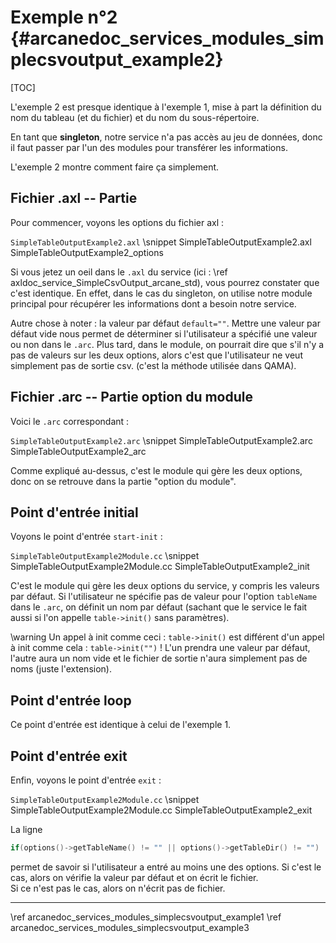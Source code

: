 # Exemple n°2 {#arcanedoc_services_modules_simplecsvoutput_example2}

[TOC]

L'exemple 2 est presque identique à l'exemple 1, mise à part la définition
du nom du tableau (et du fichier) et du nom du sous-répertoire.

En tant que **singleton**, notre service n'a pas accès au jeu de données,
donc il faut passer par l'un des modules pour transférer les informations.

L'exemple 2 montre comment faire ça simplement.

## Fichier .axl -- Partie <options>

Pour commencer, voyons les options du fichier axl :

`SimpleTableOutputExample2.axl`
\snippet SimpleTableOutputExample2.axl SimpleTableOutputExample2_options

Si vous jetez un oeil dans le `.axl` du service (ici : \ref axldoc_service_SimpleCsvOutput_arcane_std),
vous pourrez constater que c'est identique.
En effet, dans le cas du singleton, on utilise notre module principal pour récupérer
les informations dont a besoin notre service.

Autre chose à noter : la valeur par défaut `default=""`.
Mettre une valeur par défaut vide nous permet de déterminer si l'utilisateur
a spécifié une valeur ou non dans le `.arc`.
Plus tard, dans le module, on pourrait dire que s'il n'y a pas de valeurs sur les
deux options, alors c'est que l'utilisateur ne veut simplement pas de sortie csv.
(c'est la méthode utilisée dans QAMA).

## Fichier .arc -- Partie option du module

Voici le `.arc` correspondant :

`SimpleTableOutputExample2.arc`
\snippet SimpleTableOutputExample2.arc SimpleTableOutputExample2_arc

Comme expliqué au-dessus, c'est le module qui gère les deux options,
donc on se retrouve dans la partie "option du module".


## Point d'entrée initial

Voyons le point d'entrée `start-init` :

`SimpleTableOutputExample2Module.cc`
\snippet SimpleTableOutputExample2Module.cc SimpleTableOutputExample2_init

C'est le module qui gère les deux options du service, y compris les valeurs par
défaut. Si l'utilisateur ne spécifie pas de valeur pour l'option `tableName` dans le
`.arc`, on définit un nom par défaut (sachant que le service le fait aussi si
l'on appelle `table->init()` sans paramètres).

\warning
Un appel à init comme ceci : `table->init()` est différent d'un appel à init
comme cela : `table->init("")` ! L'un prendra une valeur par défaut, l'autre
aura un nom vide et le fichier de sortie n'aura simplement pas de noms (juste
l'extension).


## Point d'entrée loop

Ce point d'entrée est identique à celui de l'exemple 1.


## Point d'entrée exit

Enfin, voyons le point d'entrée `exit` :

`SimpleTableOutputExample2Module.cc`
\snippet SimpleTableOutputExample2Module.cc SimpleTableOutputExample2_exit


La ligne
```cpp
if(options()->getTableName() != "" || options()->getTableDir() != "")
```
permet de savoir si l'utilisateur a entré au moins une des options.
Si c'est le cas, alors on vérifie la valeur par défaut et on écrit
le fichier.  
Si ce n'est pas le cas, alors on n'écrit pas de fichier.




____

<div class="section_buttons">
<span class="back_section_button">
\ref arcanedoc_services_modules_simplecsvoutput_example1
</span>
<span class="next_section_button">
\ref arcanedoc_services_modules_simplecsvoutput_example3
</span>
</div>
